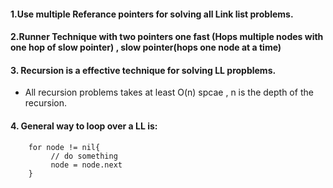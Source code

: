 #### 1.Use multiple Referance pointers for solving all Link list problems.
#### 2.Runner Technique with two pointers one fast (Hops multiple nodes with one hop of slow pointer) , slow pointer(hops one node at a time)
#### 3. Recursion is a effective technique for solving LL propblems.
  - All recursion problems takes at least O(n) spcae , n is the depth of the recursion. 
#### 4. General way to loop over a LL is:
        for node != nil{
             // do something
             node = node.next
        }